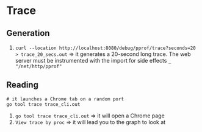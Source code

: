 # Trace

## Generation

1. `curl --location http://localhost:8080/debug/pprof/trace?seconds=20 > trace_20_secs.out` => it generates a 20-second long trace. The web server must be instrumented with the import for side effects `_ "/net/http/pprof"`

## Reading

```shell
# it launches a Chrome tab on a random port
go tool trace trace_cli.out
```

1. `go tool trace trace_cli.out` => it will open a Chrome page
2. `View trace by proc` => it will lead you to the graph to look at

